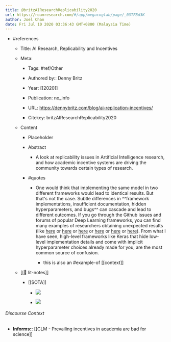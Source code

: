 ```yaml
---
title: @britzAIResearchReplicability2020
url: https://roamresearch.com/#/app/megacoglab/page/_03TFBd3K
author: Joel Chan
date: Fri Jul 10 2020 03:36:43 GMT+0800 (Malaysia Time)
---
```


- #references

    - Title: AI Research, Replicability and Incentives

    - Meta:

        - Tags: #ref/Other

        - Authored by::  Denny Britz

        - Year: [[2020]]

        - Publication: no_info

        - URL: https://dennybritz.com/blog/ai-replication-incentives/

        - Citekey: britzAIResearchReplicability2020

    - Content

        - Placeholder

        - Abstract

            - A look at replicability issues in Artificial Intelligence research, and how academic incentive systems are driving the community towards certain types of research.

        - #quotes

            - One would think that implementing the same model in two different frameworks would lead to identical results. But that's not the case. Subtle differences in ^^framework implementations, insufficient documentation, hidden hyperparameters, and bugs^^ can cascade and lead to different outcomes. If you go through the Github issues and forums of popular Deep Learning frameworks, you can find many examples of researchers obtaining unexpected results (like [here](https://l7.curtisnorthcutt.com/towards-reproducibility-benchmarking-keras-pytorch) or [here](https://github.com/keras-team/keras/pull/9965) or [here](https://github.com/keras-team/keras/issues/4444) or [here](https://github.com/keras-team/keras/issues/8672) or [here](https://github.com/kuangliu/pytorch-cifar/issues/45) or [here](https://github.com/Microsoft/MMdnn/issues/595)). From what I have seen, high-level frameworks like Keras that hide low-level implementation details and come with implicit hyperparameter choices already made for you, are the most common source of confusion.

                - this is also an #example-of [[context]]

    - [[📝 lit-notes]]

        - [[SOTA]]

            - ![](https://firebasestorage.googleapis.com/v0/b/firescript-577a2.appspot.com/o/imgs%2Fapp%2Fmegacoglab%2F5WNArpepc8.png?alt=media&token=1282f9ca-3ba2-4dac-ae47-4252a9a19f49)

            - ![](https://firebasestorage.googleapis.com/v0/b/firescript-577a2.appspot.com/o/imgs%2Fapp%2Fmegacoglab%2F5rEIIorMMV.png?alt=media&token=2c35de7e-514c-49dc-96af-5539c91dfdae)

###### Discourse Context

- **Informs::** [[CLM - Prevailing incentives in academia are bad for science]]
